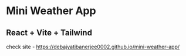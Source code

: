 # Mini Weather App
## React + Vite + Tailwind

check site - https://debajyatibanerjee0002.github.io/mini-weather-app/
